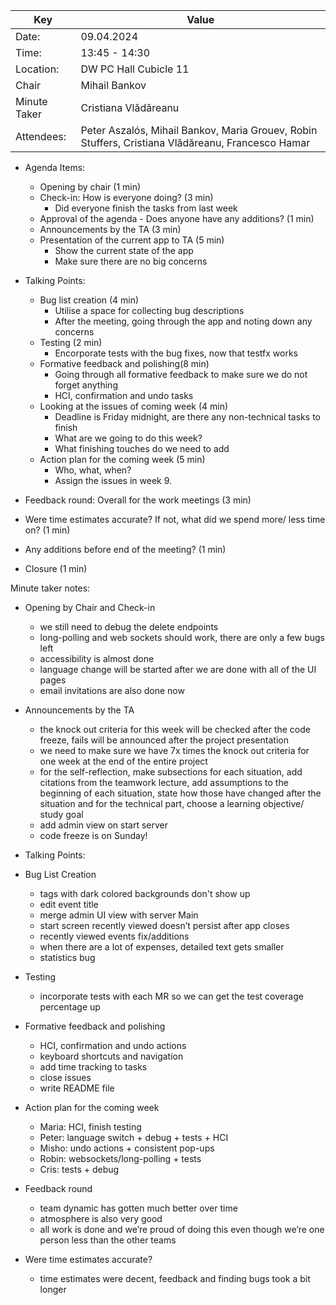 | Key | Value                                                                                             |
| --- |---------------------------------------------------------------------------------------------------|
| Date: | 09.04.2024                                                                                        |
| Time: | 13:45 - 14:30                                                                                     |
| Location: | DW PC Hall Cubicle 11                                                                             |
| Chair | Mihail Bankov                                                                                |
| Minute Taker | Cristiana Vlădăreanu                                                                                       |
| Attendees: | Peter Aszalós, Mihail Bankov, Maria Grouev, Robin Stuffers, Cristiana Vlădăreanu, Francesco Hamar |
- Agenda Items:

    - Opening by chair (1 min)
    - Check-in: How is everyone doing? (3 min)
        - Did everyone finish the tasks from last week
    - Approval of the agenda - Does anyone have any additions? (1 min)
    - Announcements by the TA (3 min)
    - Presentation of the current app to TA (5 min)
        - Show the current state of the app
        - Make sure there are no big concerns


- Talking Points:
    - Bug list creation (4 min)
        - Utilise a space for collecting bug descriptions
        - After the meeting, going through the app and noting down any concerns
    - Testing (2 min)
        - Encorporate tests with the bug fixes, now that testfx works
    - Formative feedback and polishing(8 min)
        - Going through all formative feedback to make sure we do not forget anything
        - HCI, confirmation and undo tasks
    - Looking at the issues of coming week (4 min)
        - Deadline is Friday midnight, are there any non-technical tasks to finish
        - What are we going to do this week?
        - What finishing touches do we need to add
    - Action plan for the coming week (5 min)
        - Who, what, when?
        - Assign the issues in week 9.


- Feedback round: Overall for the work meetings (3 min)
- Were time estimates accurate? If not, what did we spend more/ less time on? (1 min)
- Any additions before end of the meeting? (1 min)
- Closure (1 min)


Minute taker notes:
- Opening by Chair and Check-in

    - we still need to debug the delete endpoints
    - long-polling and web sockets should work, there are only a few bugs left
    - accessibility is almost done
    - language change will be started after we are done with all of the UI pages
    - email invitations are also done now


- Announcements by the TA

    - the knock out criteria for this week will be checked after the code freeze, fails will be announced after the project presentation
    - we need to make sure we have 7x times the knock out criteria for one week at the  end of the entire project
    - for the self-reflection, make subsections for each situation, add citations from the teamwork lecture, add assumptions to the beginning of each situation, state how those have changed after the situation and for the technical part, choose a learning objective/ study goal 
    - add admin view on start server
    - code freeze is on Sunday!


- Talking Points:


- Bug List Creation

    - tags with dark colored backgrounds don't show up
    - edit event title
    - merge admin UI view with server Main
    - start screen recently viewed doesn’t persist after app closes
    - recently viewed events fix/additions
    - when there are a lot of expenses, detailed text gets smaller
    - statistics bug


- Testing

    - incorporate tests with each MR so we can get the test coverage percentage up


- Formative feedback and polishing

    - HCI, confirmation and undo actions
    - keyboard shortcuts and navigation 	
    - add time tracking to tasks
    - close issues
    - write README file


- Action plan for the coming week

    - Maria: HCI, finish testing
    - Peter: language switch + debug + tests + HCI
    - Misho: undo actions + consistent pop-ups
    - Robin: websockets/long-polling + tests
    - Cris: tests + debug


- Feedback round

    - team dynamic has gotten much better over time
    - atmosphere is also very good
    - all work is done and we’re proud of doing this even though we’re one person less than the other teams


- Were time estimates accurate?

    - time estimates were decent, feedback and finding bugs took a bit longer
